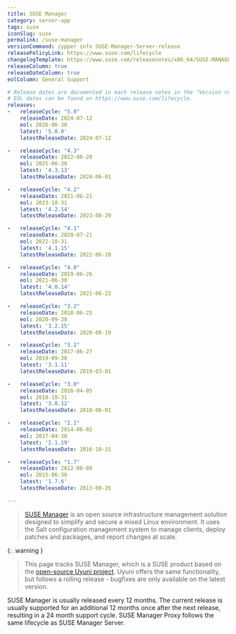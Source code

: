 ```yaml
---
title: SUSE Manager
category: server-app
tags: suse
iconSlug: suse
permalink: /suse-manager
versionCommand: zypper info SUSE-Manager-Server-release
releasePolicyLink: https://www.suse.com/lifecycle
changelogTemplate: https://www.suse.com/releasenotes/x86_64/SUSE-MANAGER/__RELEASE_CYCLE__/
releaseColumn: true
releaseDateColumn: true
eolColumn: General Support

# Release dates are documented in each release notes in the "Version revision history" paragraph.
# EOL dates can be found on https://www.suse.com/lifecycle.
releases:
-   releaseCycle: "5.0"
    releaseDate: 2024-07-12
    eol: 2026-06-30
    latest: '5.0.0'
    latestReleaseDate: 2024-07-12

-   releaseCycle: "4.3"
    releaseDate: 2022-06-20
    eol: 2025-06-30
    latest: '4.3.13'
    latestReleaseDate: 2024-06-01

-   releaseCycle: "4.2"
    releaseDate: 2021-06-21
    eol: 2023-10-31
    latest: '4.2.14'
    latestReleaseDate: 2023-08-29

-   releaseCycle: "4.1"
    releaseDate: 2020-07-21
    eol: 2022-10-31
    latest: '4.1.15'
    latestReleaseDate: 2022-06-20

-   releaseCycle: "4.0"
    releaseDate: 2019-06-26
    eol: 2021-06-30
    latest: '4.0.14'
    latestReleaseDate: 2021-06-22

-   releaseCycle: "3.2"
    releaseDate: 2018-06-25
    eol: 2020-09-30
    latest: '3.2.15'
    latestReleaseDate: 2020-08-19

-   releaseCycle: "3.1"
    releaseDate: 2017-06-27
    eol: 2019-09-30
    latest: '3.1.11'
    latestReleaseDate: 2019-03-01

-   releaseCycle: "3.0"
    releaseDate: 2016-04-05
    eol: 2018-10-31
    latest: '3.0.12'
    latestReleaseDate: 2018-06-01

-   releaseCycle: "2.1"
    releaseDate: 2014-06-02
    eol: 2017-04-30
    latest: '2.1.19'
    latestReleaseDate: 2016-10-31

-   releaseCycle: "1.7"
    releaseDate: 2012-08-09
    eol: 2015-06-30
    latest: '1.7.6'
    latestReleaseDate: 2013-08-26

---
```


> [SUSE Manager](https://www.suse.com/products/suse-manager/) is an open source infrastructure management solution designed to simplify and secure a mixed Linux environment. It uses the Salt configuration management system to manage clients, deploy patches and packages, and report changes at scale.


{: .warning }
> This page tracks SUSE Manager, which is a SUSE product based on the [open-source Uyuni project](https://uyuni-project.org). Uyuni offers the same functionality, but follows a rolling release - bugfixes are only available on the latest version.

SUSE Manager is usually released every 12 months. The current release is usually supported for an additional 12 months once after the next release, resulting in a 24 month support cycle. SUSE Manager Proxy follows the same lifecycle as SUSE Manager Server.
